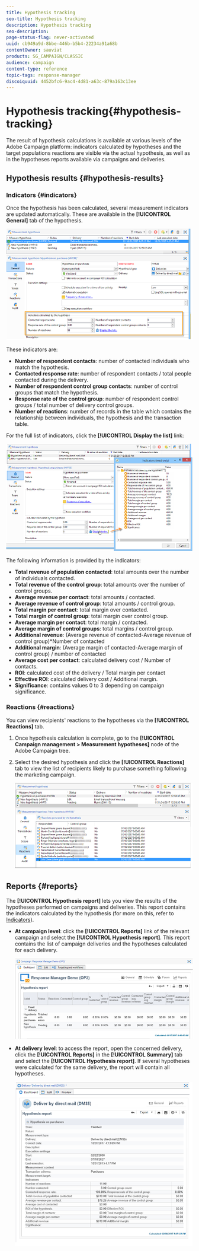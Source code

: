 ```yaml
---
title: Hypothesis tracking
seo-title: Hypothesis tracking
description: Hypothesis tracking
seo-description: 
page-status-flag: never-activated
uuid: cb949a9d-8bbe-446b-b5b4-22234a91a68b
contentOwner: sauviat
products: SG_CAMPAIGN/CLASSIC
audience: campaign
content-type: reference
topic-tags: response-manager
discoiquuid: 4452bfc6-9ac4-4d81-a63c-879a163c13ee
---
```


# Hypothesis tracking{#hypothesis-tracking}

The result of hypothesis calculations is available at various levels of the Adobe Campaign platform: indicators calculated by hypotheses and the target populations reactions are visible via the actual hypothesis, as well as in the hypotheses reports available via campaigns and deliveries.

## Hypothesis results {#hypothesis-results}

### Indicators {#indicators}

Once the hypothesis has been calculated, several measurement indicators are updated automatically. These are available in the **[!UICONTROL General]** tab of the hypothesis.

![](assets/response_hypothesis_delivery_example_010.png)

These indicators are:

* **Number of respondent contacts**: number of contacted individuals who match the hypothesis.
* **Contacted response rate**: number of respondent contacts / total people contacted during the delivery.
* **Number of respondent control group contacts**: number of control groups that match the hypothesis.
* **Response rate of the control group**: number of respondent control groups / total number of delivery control groups.
* **Number of reactions**: number of records in the table which contains the relationship between individuals, the hypothesis and the transaction table.

For the full list of indicators, click the **[!UICONTROL Display the list]** link:

![](assets/response_hypothesis_indicators_002.png)

The following information is provided by the indicators:

* **Total revenue of population contacted**: total amounts over the number of individuals contacted.
* **Total revenue of the control group**: total amounts over the number of control groups.
* **Average revenue per contact**: total amounts / contacted.
* **Average revenue of control group**: total amounts / control group.
* **Total margin per contact**: total margin over contacted.
* **Total margin of control group**: total margin over control group.
* **Average margin per contact**: total margin / contacted.
* **Average margin of control groups**: total margins / control group.
* **Additional revenue**: (Average revenue of contacted-Average revenue of control group)&#42;Number of contacted
* **Additional margin**: (Average margin of contacted-Average margin of control group) / number of contacted
* **Average cost per contact**: calculated delivery cost / Number of contacts.
* **ROI**: calculated cost of the delivery / Total margin per contact
* **Effective ROI**: calculated delivery cost / Additional margin.
* **Significance**: contains values 0 to 3 depending on campaign significance.

### Reactions {#reactions}

You can view recipients' reactions to the hypotheses via the **[!UICONTROL Reactions]** tab.

1. Once hypothesis calculation is complete, go to the **[!UICONTROL Campaign management > Measurement hypotheses]** node of the Adobe Campaign tree.
1. Select the desired hypothesis and click the **[!UICONTROL Reactions]** tab to view the list of recipients likely to purchase something following the marketing campaign.

   ![](assets/response_hypothesis_reactions_001.png)

## Reports {#reports}

The **[!UICONTROL Hypothesis report]** lets you view the results of the hypotheses performed on campaigns and deliveries. This report contains the indicators calculated by the hypothesis (for more on this, refer to [Indicators](#indicators)).

* **At campaign level**: click the **[!UICONTROL Reports]** link of the relevant campaign and select the **[!UICONTROL Hypothesis report]**. This report contains the list of campaign deliveries and the hypotheses calculated for each delivery.

  ![](assets/response_hypothesis_campaign_report_001.png)

* **At delivery level**: to access the report, open the concerned delivery, click the **[!UICONTROL Reports]** in the **[!UICONTROL Summary]** tab and select the **[!UICONTROL Hypothesis report]**. If several hypotheses were calculated for the same delivery, the report will contain all hypotheses.

  ![](assets/response_hypothesis_delivery_report_001.png)
